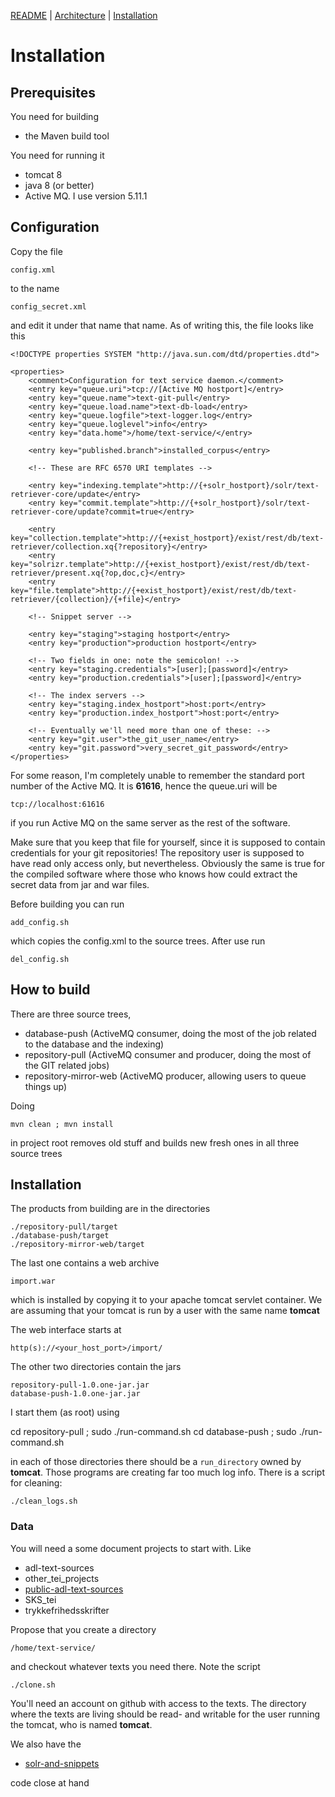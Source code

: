 [README](README.md) | [Architecture](ARCHITECTURE.md) | [Installation](INSTALL.md)

# Installation

## Prerequisites

You need for building

* the Maven build tool

You need for running it

* tomcat 8
* java 8 (or better)
* Active MQ. I use version 5.11.1

## Configuration

Copy the file

```
config.xml
```

to the name

```
config_secret.xml
```

and edit it under that name that name. As of writing this, the file looks like this

```
<!DOCTYPE properties SYSTEM "http://java.sun.com/dtd/properties.dtd">

<properties>
    <comment>Configuration for text service daemon.</comment>
    <entry key="queue.uri">tcp://[Active MQ hostport]</entry>
    <entry key="queue.name">text-git-pull</entry>
    <entry key="queue.load.name">text-db-load</entry>
    <entry key="queue.logfile">text-logger.log</entry>
    <entry key="queue.loglevel">info</entry>
    <entry key="data.home">/home/text-service/</entry>

    <entry key="published.branch">installed_corpus</entry>

    <!-- These are RFC 6570 URI templates -->
    
    <entry key="indexing.template">http://{+solr_hostport}/solr/text-retriever-core/update</entry>
    <entry key="commit.template">http://{+solr_hostport}/solr/text-retriever-core/update?commit=true</entry>

    <entry key="collection.template">http://{+exist_hostport}/exist/rest/db/text-retriever/collection.xq{?repository}</entry>
    <entry key="solrizr.template">http://{+exist_hostport}/exist/rest/db/text-retriever/present.xq{?op,doc,c}</entry>
    <entry key="file.template">http://{+exist_hostport}/exist/rest/db/text-retriever/{collection}/{+file}</entry>

    <!-- Snippet server -->

    <entry key="staging">staging hostport</entry>
    <entry key="production">production hostport</entry>

    <!-- Two fields in one: note the semicolon! -->
    <entry key="staging.credentials">[user];[password]</entry>
    <entry key="production.credentials">[user];[password]</entry>

    <!-- The index servers -->
    <entry key="staging.index_hostport">host:port</entry>
    <entry key="production.index_hostport">host:port</entry>

    <!-- Eventually we'll need more than one of these: -->
    <entry key="git.user">the_git_user_name</entry>
    <entry key="git.password">very_secret_git_password</entry>
</properties>

```

For some reason, I'm completely unable to remember the standard port number of the
Active MQ. It is __61616__, hence the queue.uri will be

```
tcp://localhost:61616
```

if you run Active MQ on the same server as the rest of the software.

Make sure that you keep that file for yourself, since it is supposed to
contain credentials for your git repositories! The repository user is
supposed to have read only access only, but nevertheless. Obviously
the same is true for the compiled software where those who knows how
could extract the secret data from jar and war files.

Before building you can run 

```add_config.sh```

which copies the config.xml to the source trees. After use run 

```del_config.sh```

## How to build

There are three source trees,

* database-push (ActiveMQ consumer, doing the most of the job related to the database and the indexing)
* repository-pull (ActiveMQ consumer and producer, doing the most of the GIT related jobs)
* repository-mirror-web (ActiveMQ producer, allowing users to queue things up)

Doing

```
mvn clean ; mvn install
```

in project root removes old stuff and builds new fresh ones in all three source trees

## Installation

The products from building are in the directories

```
./repository-pull/target
./database-push/target
./repository-mirror-web/target
```

The last one contains a web archive

```
import.war
```

which is installed by copying it to your apache tomcat servlet
container. We are assuming that your tomcat is run by a user with the
same name __tomcat__

The web interface starts at 

```
http(s)://<your_host_port>/import/
```

The other two directories contain the jars

```
repository-pull-1.0.one-jar.jar
database-push-1.0.one-jar.jar
```

I start them (as root) using

cd repository-pull ; sudo ./run-command.sh
cd database-push ; sudo ./run-command.sh 

in each of those directories there should be a ```run_directory```
owned by __tomcat__. Those programs are creating far too much log
info. There is a script for cleaning:

```
./clean_logs.sh
```

### Data

You will need a some document projects to start with. Like

* adl-text-sources
* other_tei_projects
* [public-adl-text-sources](https://github.com/Det-Kongelige-Bibliotek/public-adl-text-sources)
* SKS_tei
* trykkefrihedsskrifter

Propose that you create a directory

```
/home/text-service/
```

and checkout whatever texts you need there. Note the script

```
./clone.sh
```

You'll need an account on github with access to the texts. The
directory where the texts are living should be read- and writable for
the user running the tomcat, who is named __tomcat__.

We also have the 

* [solr-and-snippets](https://github.com/Det-Kongelige-Bibliotek/solr-and-snippets)

code close at hand
